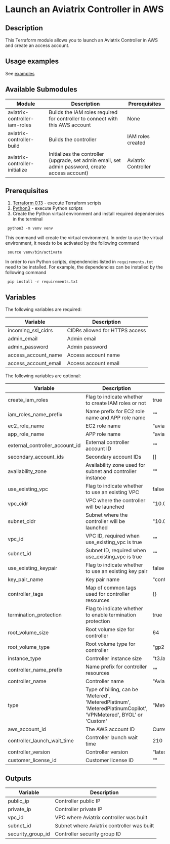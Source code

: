 # Launch an Aviatrix Controller in AWS

## Description
This Terraform module allows you to launch an Aviatrix Controller in AWS and create an access account.

## Usage examples

See [examples](https://github.com/AviatrixSystems/terraform-aviatrix-aws-controller/blob/main/examples/README.md)

## Available Submodules

| Module  | Description | Prerequisites |
| ------- | ----------- | ------------- |
| aviatrix-controller-iam-roles | Builds the IAM roles required for controller to connect with this AWS account | None |
| aviatrix-controller-build| Builds the controller | IAM roles created|
| aviatrix-controller-initialize | Initializes the controller (upgrade, set admin email, set admin password, create access account) | Aviatrix Controller |

## Prerequisites

1. [Terraform 0.13](https://www.terraform.io/downloads.html) - execute Terraform scripts
2. [Python3](https://www.python.org/downloads/) - execute Python scripts
3. Create the Python virtual environment and install required dependencies in the terminal
``` shell
 python3 -m venv venv
```
This command will create the virtual environment. In order to use the virtual environment, it needs to be activated by the following command
``` shell
 source venv/bin/activate
```
In order to run Python scripts, dependencies listed in `requirements.txt` need to be installed. For example, the dependencies can be installed by the following command
``` shell
 pip install -r requirements.txt
```

## Variables

The following variables are required:

| Variable  | Description |
| --------- | ----------- |
| incoming_ssl_cidrs | CIDRs allowed for HTTPS access |
| admin_email | Admin email |
| admin_password | Admin password |
| access_account_name | Access account name |
| access_account_email | Access account email |

The following variables are optional:

| Variable  | Description | Default |
| --------- | ----------- | ------- |
| create_iam_roles | Flag to indicate whether to create IAM roles or not | true |
| iam_roles_name_prefix | Name prefix for EC2 role name and APP role name | "" |
| ec2_role_name | EC2 role name | "aviatrix-role-ec2" |
| app_role_name | APP role name | "aviatrix-role-app" |
| external_controller_account_id | External controller account ID | "" |
| secondary_account_ids  | Secondary account IDs | [] |
| availability_zone | Availability zone used for subnet and controller instance | "" |
| use_existing_vpc | Flag to indicate whether to use an existing VPC | false |
| vpc_cidr | VPC where the controller will be launched | "10.0.0.0/16" |
| subnet_cidr | Subnet where the controller will be launched | "10.0.1.0/24" |
| vpc_id | VPC ID, required when use_existing_vpc is true | "" |
| subnet_id | Subnet ID, required when use_existing_vpc is true | "" |
| use_existing_keypair | Flag to indicate whether to use an existing key pair | false |
| key_pair_name | Key pair name | "controller_kp" |
| controller_tags | Map of common tags used for controller resources | {} |
| termination_protection | Flag to indicate whether to enable termination protection | true |
| root_volume_size | Root volume size for controller | 64 |
| root_volume_type | Root volume type for controller | "gp2" |
| instance_type | Controller instance size | "t3.large" |
| controller_name_prefix | Name prefix for controller resources | "" |
| controller_name | Controller name | "AviatrixController" |
| type | Type of billing, can be 'Metered', 'MeteredPlatinum', 'MeteredPlatinumCopilot', 'VPNMetered', BYOL' or 'Custom' | "MeteredPlatinumCopilot" |
| aws_account_id | The AWS account ID | Current caller ID |
| controller_launch_wait_time | Controller launch wait time | 210 |
| controller_version | Controller version | "latest" |
| customer_license_id | Customer license ID | "" |

## Outputs

| Variable  | Description |
| --------- | ----------- |
| public_ip | Controller public IP |
| private_ip | Controller private IP |
| vpc_id | VPC where Aviatrix controller was built |
| subnet_id | Subnet where Aviatrix controller was built |
| security_group_id | Controller security group ID |
